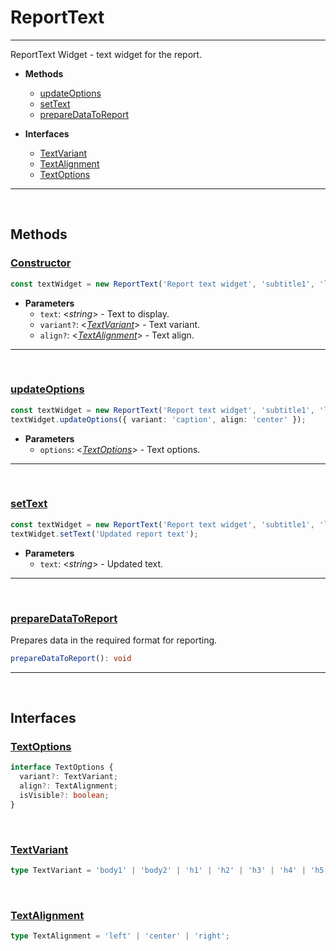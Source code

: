 # ReportText___ReportText Widget - text widget for the report.* **Methods**  - [updateOptions](#updateOptions)  - [setText](#setText)  - [prepareDataToReport](#prepareDataToReport)* **Interfaces**  - [TextVariant](#TextVariant)  - [TextAlignment](#TextAlignment)  - [TextOptions](#TextOptions)___<br>## Methods### [Constructor](#Constructor)```typescriptconst textWidget = new ReportText('Report text widget', 'subtitle1', 'left');```* **Parameters**  - `text`: \<_string_> - Text to display.  - `variant?`: \<_[TextVariant](#TextVariant)_> - Text variant.  - `align?`: \<_[TextAlignment](#TextAlignment)_> - Text align.___<br>### [updateOptions](#updateOptions)```typescriptconst textWidget = new ReportText('Report text widget', 'subtitle1', 'left');textWidget.updateOptions({ variant: 'caption', align: 'center' });```* **Parameters**  - `options`: \<_[TextOptions](#TextOptions)_> - Text options.___<br>### [setText](#setText)```typescriptconst textWidget = new ReportText('Report text widget', 'subtitle1', 'left');textWidget.setText('Updated report text');```* **Parameters**  - `text`: \<_string_> - Updated text.___<br>### [prepareDataToReport](#prepareDataToReport)Prepares data in the required format for reporting.```typescriptprepareDataToReport(): void```___<br>## Interfaces### [TextOptions](#TextOptions)```typescriptinterface TextOptions {  variant?: TextVariant;  align?: TextAlignment;  isVisible?: boolean;}```<br>### [TextVariant](#TextVariant)```typescripttype TextVariant = 'body1' | 'body2' | 'h1' | 'h2' | 'h3' | 'h4' | 'h5' | 'h6' | 'subtitle1' | 'subtitle2' | 'caption';```<br>### [TextAlignment](#TextAlignment)```typescripttype TextAlignment = 'left' | 'center' | 'right';```<br>